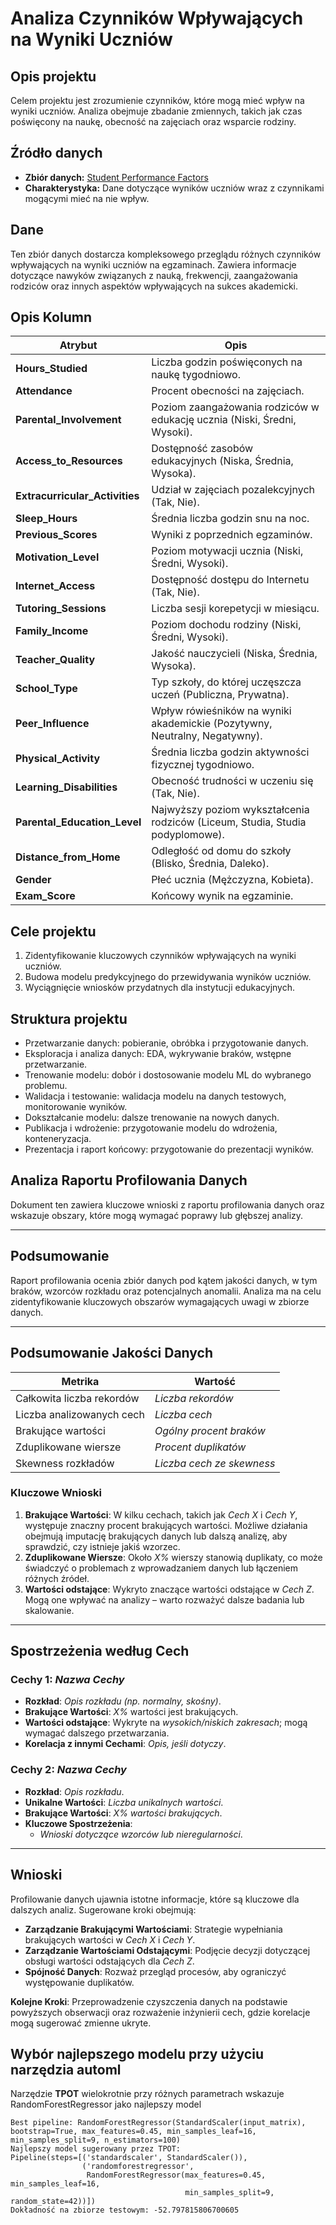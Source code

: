 # Analiza Czynników Wpływających na Wyniki Uczniów

## Opis projektu
Celem projektu jest zrozumienie czynników, które mogą mieć wpływ na wyniki uczniów. Analiza obejmuje zbadanie zmiennych, takich jak czas poświęcony na naukę, obecność na zajęciach oraz wsparcie rodziny.

## Źródło danych
- **Zbiór danych:** [Student Performance Factors](https://www.kaggle.com/datasets/lainguyn123/student-performance-factors)
- **Charakterystyka:** Dane dotyczące wyników uczniów wraz z czynnikami mogącymi mieć na nie wpływ.

## Dane
Ten zbiór danych dostarcza kompleksowego przeglądu różnych czynników wpływających na wyniki uczniów na egzaminach. Zawiera informacje dotyczące nawyków związanych z nauką, frekwencji, zaangażowania rodziców oraz innych aspektów wpływających na sukces akademicki.

## Opis Kolumn

| Atrybut                   | Opis                                                                                         |
|---------------------------|----------------------------------------------------------------------------------------------|
| **Hours_Studied**         | Liczba godzin poświęconych na naukę tygodniowo.                                              |
| **Attendance**            | Procent obecności na zajęciach.                                                              |
| **Parental_Involvement**  | Poziom zaangażowania rodziców w edukację ucznia (Niski, Średni, Wysoki).                     |
| **Access_to_Resources**   | Dostępność zasobów edukacyjnych (Niska, Średnia, Wysoka).                                    |
| **Extracurricular_Activities** | Udział w zajęciach pozalekcyjnych (Tak, Nie).                                          |
| **Sleep_Hours**           | Średnia liczba godzin snu na noc.                                                            |
| **Previous_Scores**       | Wyniki z poprzednich egzaminów.                                                              |
| **Motivation_Level**      | Poziom motywacji ucznia (Niski, Średni, Wysoki).                                             |
| **Internet_Access**       | Dostępność dostępu do Internetu (Tak, Nie).                                                  |
| **Tutoring_Sessions**     | Liczba sesji korepetycji w miesiącu.                                                         |
| **Family_Income**         | Poziom dochodu rodziny (Niski, Średni, Wysoki).                                              |
| **Teacher_Quality**       | Jakość nauczycieli (Niska, Średnia, Wysoka).                                                 |
| **School_Type**           | Typ szkoły, do której uczęszcza uczeń (Publiczna, Prywatna).                                 |
| **Peer_Influence**        | Wpływ rówieśników na wyniki akademickie (Pozytywny, Neutralny, Negatywny).                   |
| **Physical_Activity**     | Średnia liczba godzin aktywności fizycznej tygodniowo.                                       |
| **Learning_Disabilities** | Obecność trudności w uczeniu się (Tak, Nie).                                                 |
| **Parental_Education_Level** | Najwyższy poziom wykształcenia rodziców (Liceum, Studia, Studia podyplomowe).            |
| **Distance_from_Home**    | Odległość od domu do szkoły (Blisko, Średnia, Daleko).                                       |
| **Gender**                | Płeć ucznia (Mężczyzna, Kobieta).                                                            |
| **Exam_Score**            | Końcowy wynik na egzaminie.                                                                  |


## Cele projektu
1. Zidentyfikowanie kluczowych czynników wpływających na wyniki uczniów.
2. Budowa modelu predykcyjnego do przewidywania wyników uczniów.
3. Wyciągnięcie wniosków przydatnych dla instytucji edukacyjnych.

## Struktura projektu
- Przetwarzanie danych: pobieranie, obróbka i przygotowanie danych.
- Eksploracja i analiza danych: EDA, wykrywanie braków, wstępne przetwarzanie.
- Trenowanie modelu: dobór i dostosowanie modelu ML do wybranego problemu.
- Walidacja i testowanie: walidacja modelu na danych testowych, monitorowanie wyników.
- Dokształcanie modelu: dalsze trenowanie na nowych danych.
- Publikacja i wdrożenie: przygotowanie modelu do wdrożenia, konteneryzacja.
- Prezentacja i raport końcowy: przygotowanie do prezentacji wyników.

## Analiza Raportu Profilowania Danych

Dokument ten zawiera kluczowe wnioski z raportu profilowania danych oraz wskazuje obszary, które mogą wymagać poprawy lub głębszej analizy.

---

## Podsumowanie

Raport profilowania ocenia zbiór danych pod kątem jakości danych, w tym braków, wzorców rozkładu oraz potencjalnych anomalii. Analiza ma na celu zidentyfikowanie kluczowych obszarów wymagających uwagi w zbiorze danych.

---

## Podsumowanie Jakości Danych

| Metrika               | Wartość                |
|-----------------------|------------------------|
| Całkowita liczba rekordów | *Liczba rekordów*   |
| Liczba analizowanych cech  | *Liczba cech*     |
| Brakujące wartości    | *Ogólny procent braków*|
| Zduplikowane wiersze  | *Procent duplikatów*   |
| Skewness rozkładów    | *Liczba cech ze skewness*|

### Kluczowe Wnioski

1. **Brakujące Wartości**: W kilku cechach, takich jak *Cech X* i *Cech Y*, występuje znaczny procent brakujących wartości. Możliwe działania obejmują imputację brakujących danych lub dalszą analizę, aby sprawdzić, czy istnieje jakiś wzorzec.
2. **Zduplikowane Wiersze**: Około *X%* wierszy stanowią duplikaty, co może świadczyć o problemach z wprowadzaniem danych lub łączeniem różnych źródeł.
3. **Wartości odstające**: Wykryto znaczące wartości odstające w *Cech Z*. Mogą one wpływać na analizy – warto rozważyć dalsze badania lub skalowanie.

---

## Spostrzeżenia według Cech

### Cechy 1: *Nazwa Cechy*

- **Rozkład**: *Opis rozkładu (np. normalny, skośny)*.
- **Brakujące Wartości**: *X%* wartości jest brakujących.
- **Wartości odstające**: Wykryte na *wysokich/niskich zakresach*; mogą wymagać dalszego przetwarzania.
- **Korelacja z innymi Cechami**: *Opis, jeśli dotyczy*.

### Cechy 2: *Nazwa Cechy*

- **Rozkład**: *Opis rozkładu*.
- **Unikalne Wartości**: *Liczba unikalnych wartości*.
- **Brakujące Wartości**: *X% wartości brakujących*.
- **Kluczowe Spostrzeżenia**: 
  - *Wnioski dotyczące wzorców lub nieregularności*.

---

## Wnioski

Profilowanie danych ujawnia istotne informacje, które są kluczowe dla dalszych analiz. Sugerowane kroki obejmują:
- **Zarządzanie Brakującymi Wartościami**: Strategie wypełniania brakujących wartości w *Cech X* i *Cech Y*.
- **Zarządzanie Wartościami Odstającymi**: Podjęcie decyzji dotyczącej obsługi wartości odstających dla *Cech Z*.
- **Spójność Danych**: Rozważ przegląd procesów, aby ograniczyć występowanie duplikatów.

**Kolejne Kroki**: Przeprowadzenie czyszczenia danych na podstawie powyższych obserwacji oraz rozważenie inżynierii cech, gdzie korelacje mogą sugerować zmienne ukryte.

## Wybór najlepszego modelu przy użyciu narzędzia automl
Narzędzie **TPOT** wielokrotnie przy różnych parametrach wskazuje RandomForestRegressor jako najlepszy model
```
Best pipeline: RandomForestRegressor(StandardScaler(input_matrix), bootstrap=True, max_features=0.45, min_samples_leaf=16, min_samples_split=9, n_estimators=100)
Najlepszy model sugerowany przez TPOT:
Pipeline(steps=[('standardscaler', StandardScaler()),
                ('randomforestregressor',
                 RandomForestRegressor(max_features=0.45, min_samples_leaf=16,
                                       min_samples_split=9, random_state=42))])
Dokładność na zbiorze testowym: -52.797815806700605
```
